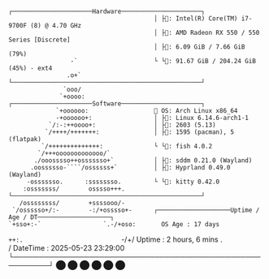 
                                            ┌──────────────────────Hardware──────────────────────┐
                                            │ ├: Intel(R) Core(TM) i7-9700F (8) @ 4.70 GHz
                                            │ ├󰍛: AMD Radeon RX 550 / 550 Series [Discrete]
                                            │ ├󰍛: 6.09 GiB / 7.66 GiB (79%)
                     -`                     └ └: 91.67 GiB / 204.24 GiB (45%) - ext4
                    .o+`                    └────────────────────────────────────────────────────┘
                   `ooo/
                  `+oooo:                   ┌──────────────────────Software──────────────────────┐
                 `+oooooo:                   OS: Arch Linux x86_64
                 -+oooooo+:                 │ ├: Linux 6.14.6-arch1-1
               `/:-:++oooo+:                │ ├: 2603 (5.13)
              `/++++/+++++++:               │ ├󰏖: 1595 (pacman), 5 (flatpak)
             `/++++++++++++++:              └ └: fish 4.0.2
            `/+++ooooooooooooo/`
           ./ooosssso++osssssso+`           │ ├: sddm 0.21.0 (Wayland)
          .oossssso-````/ossssss+`          │ ├: Hyprland 0.49.0 (Wayland)
         -osssssso.      :ssssssso.         └ └: kitty 0.42.0
        :osssssss/        osssso+++.        └────────────────────────────────────────────────────┘
       /ossssssss/        +ssssooo/-
     `/ossssso+/:-        -:/+osssso+-      ┌────────────────────Uptime / Age / DT────────────────────┐
    `+sso+:-`                 `.-/+oso:       OS Age : 17 days
   `++:.                           `-/+/      Uptime : 2 hours, 6 mins
   .`                                 `/      DateTime : 2025-05-23 23:29:00
                                            └─────────────────────────────────────────────────────────┘
                                            ⬤ ⬤ ⬤ ⬤ ⬤ ⬤

